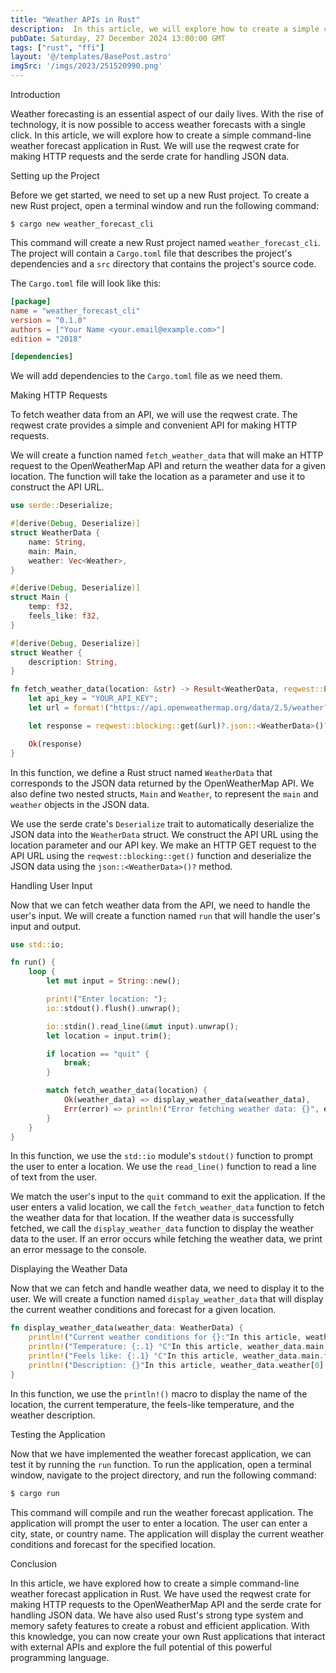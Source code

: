 ```yaml
---
title: "Weather APIs in Rust"
description:  In this article, we will explore how to create a simple command-line weather forecast application in Rust. We will use the reqwest crate for making HTTP requests and the serde crate for handling JSON data.
pubDate: Saturday, 27 December 2024 13:00:00 GMT
tags: ["rust", "ffi"]
layout: '@/templates/BasePost.astro'
imgSrc: '/imgs/2023/251520990.png'
---
```



Introduction

Weather forecasting is an essential aspect of our daily lives. With the rise of technology, it is now possible to access weather forecasts with a single click. In this article, we will explore how to create a simple command-line weather forecast application in Rust. We will use the reqwest crate for making HTTP requests and the serde crate for handling JSON data.

Setting up the Project

Before we get started, we need to set up a new Rust project. To create a new Rust project, open a terminal window and run the following command:

```
$ cargo new weather_forecast_cli
```

This command will create a new Rust project named `weather_forecast_cli`. The project will contain a `Cargo.toml` file that describes the project's dependencies and a `src` directory that contains the project's source code.

The `Cargo.toml` file will look like this:

```toml
[package]
name = "weather_forecast_cli"
version = "0.1.0"
authors = ["Your Name <your.email@example.com>"]
edition = "2018"

[dependencies]
```

We will add dependencies to the `Cargo.toml` file as we need them.

Making HTTP Requests

To fetch weather data from an API, we will use the reqwest crate. The reqwest crate provides a simple and convenient API for making HTTP requests.

We will create a function named `fetch_weather_data` that will make an HTTP request to the OpenWeatherMap API and return the weather data for a given location. The function will take the location as a parameter and use it to construct the API URL.

```rust
use serde::Deserialize;

#[derive(Debug, Deserialize)]
struct WeatherData {
    name: String,
    main: Main,
    weather: Vec<Weather>,
}

#[derive(Debug, Deserialize)]
struct Main {
    temp: f32,
    feels_like: f32,
}

#[derive(Debug, Deserialize)]
struct Weather {
    description: String,
}

fn fetch_weather_data(location: &str) -> Result<WeatherData, reqwest::Error> {
    let api_key = "YOUR_API_KEY";
    let url = format!("https://api.openweathermap.org/data/2.5/weather?q={}&units=metric&appid={}", location, api_key);

    let response = reqwest::blocking::get(&url)?.json::<WeatherData>()?;

    Ok(response)
}
```

In this function, we define a Rust struct named `WeatherData` that corresponds to the JSON data returned by the OpenWeatherMap API. We also define two nested structs, `Main` and `Weather`, to represent the `main` and `weather` objects in the JSON data.

We use the serde crate's `Deserialize` trait to automatically deserialize the JSON data into the `WeatherData` struct. We construct the API URL using the location parameter and our API key. We make an HTTP GET request to the API URL using the `reqwest::blocking::get()` function and deserialize the JSON data using the `json::<WeatherData>()?` method.

Handling User Input

Now that we can fetch weather data from the API, we need to handle the user's input. We will create a function named `run` that will handle the user's input and output.

```rust
use std::io;

fn run() {
    loop {
        let mut input = String::new();

        print!("Enter location: ");
        io::stdout().flush().unwrap();

        io::stdin().read_line(&mut input).unwrap();
        let location = input.trim();

        if location == "quit" {
            break;
        }

        match fetch_weather_data(location) {
            Ok(weather_data) => display_weather_data(weather_data),
            Err(error) => println!("Error fetching weather data: {}", error),
        }
    }
}
```

In this function, we use the `std::io` module's `stdout()` function to prompt the user to enter a location. We use the `read_line()` function to read a line of text from the user.

We match the user's input to the `quit` command to exit the application. If the user enters a valid location, we call the `fetch_weather_data` function to fetch the weather data for that location. If the weather data is successfully fetched, we call the `display_weather_data` function to display the weather data to the user. If an error occurs while fetching the weather data, we print an error message to the console.

Displaying the Weather Data

Now that we can fetch and handle weather data, we need to display it to the user. We will create a function named `display_weather_data` that will display the current weather conditions and forecast for a given location.

```rust
fn display_weather_data(weather_data: WeatherData) {
    println!("Current weather conditions for {}:"In this article, weather_data.name);
    println!("Temperature: {:.1} °C"In this article, weather_data.main.temp);
    println!("Feels like: {:.1} °C"In this article, weather_data.main.feels_like);
    println!("Description: {}"In this article, weather_data.weather[0].description);
}
```

In this function, we use the `println!()` macro to display the name of the location, the current temperature, the feels-like temperature, and the weather description.

Testing the Application

Now that we have implemented the weather forecast application, we can test it by running the `run` function. To run the application, open a terminal window, navigate to the project directory, and run the following command:

```bash
$ cargo run
```

This command will compile and run the weather forecast application. The application will prompt the user to enter a location. The user can enter a city, state, or country name. The application will display the current weather conditions and forecast for the specified location.

Conclusion

In this article, we have explored how to create a simple command-line weather forecast application in Rust. We have used the reqwest crate for making HTTP requests to the OpenWeatherMap API and the serde crate for handling JSON data. We have also used Rust's strong type system and memory safety features to create a robust and efficient application. With this knowledge, you can now create your own Rust applications that interact with external APIs and explore the full potential of this powerful programming language.